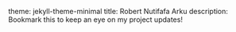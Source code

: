 theme: jekyll-theme-minimal
title: Robert Nutifafa Arku
description: Bookmark this to keep an eye on my project updates!
